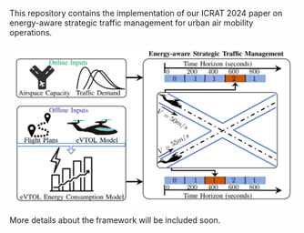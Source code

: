 This repository contains the implementation of our ICRAT 2024 paper on energy-aware strategic traffic management for urban air mobility operations. 

![Schemati Diagram of the Developed Framework](img/schematic_diagram.png)

More details about the framework will be included soon.

